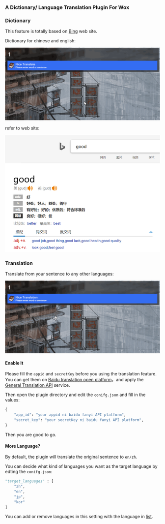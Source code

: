 ### A Dictionary/ Language Translation Plugin For Wox

### Dictionary

This feature is totally based on [Bing](https://cn.bing.com/dict) web site.

Dictionary for chinese and english:

![](./img/word.gif)

refer to web site:

![](./img/word.png)



### Translation

Translate from your sentence to any other languages:

![](./img/sentence.gif)

#### Enable It

Please fill the `appid` and `secretKey`  before you using the translation feature. You can get them on [Baidu translation open platform](http://api.fanyi.baidu.com/)，and apply the [General Translation API](http://api.fanyi.baidu.com/product/11) service.

Then open the plugin directory and edit the `conifg.json` and fill in the values:

``` python
{
    "app_id": "your appid ni baidu fanyi API platform",
    "secret_key": "your secretKey ni baidu fanyi API platform",
}
```

Then you are good to go.

#### More Language?

By default, the plugin will translate the original sentence to `en/zh`.

You can decide what kind of languages you want as the target language by edting the `conifg.json`:

``` python
"target_languages" : [
    "zh", 
    "en",
    "jp", 
    "kor"
]
```

You can add or remove languages in this setting with the language in [list](http://api.fanyi.baidu.com/doc/21).

